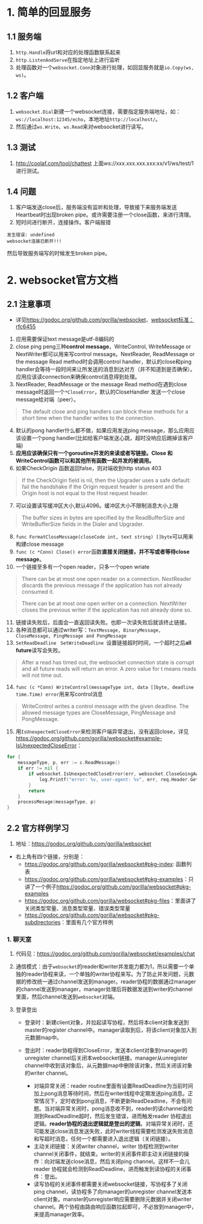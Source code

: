# 1. 简单的回显服务

## 1.1 服务端

1. `http.Handle`将url和对应的处理函数联系起来
2. `http.ListenAndServe`在指定地址上进行监听
3. 处理函数对一个`websocket.Conn`对象进行处理，如回显服务就是`io.Copy(ws, ws)`。

## 1.2 客户端

1. `websocket.Dial`新建一个websocket连接，需要指定服务端地址，如：`ws://localhost:12345/echo`，本地地址`http://localhost/`。
2. 然后通过`ws.Write`、`ws.Read`来对websocket进行读写。

## 1.3 测试

1. <http://coolaf.com/tool/chattest> 上面ws://xxx.xxx.xxx.xxx:xx/v1/ws/test/1进行测试。

## 1.4 问题

1. 客户端发送close后，服务端没有监听和处理，导致接下来服务端发送Heartbeat时出现broken pipe。或许需要注册一个close函数，来进行清理。
2. 短时间进行断开，连接操作。客户端报错

```shell
发生错误: undefined
websocket连接已断开!!!
```

然后导致服务端写的时候发生broken pipe。

# 2. websocket官方文档

## 2.1 注意事项

- 详见<https://godoc.org/github.com/gorilla/websocket>、[websocket标准：rfc6455](https://godoc.org/github.com/gorilla/websocket)

1. 应用需要保证text message是utf-8编码的
2. close ping peng三种**control message**，WriteControl, WriteMessage or NextWriter都可以用来写control message。NextReader, ReadMessage or the message Read method时会调用control handler，默认的close和ping handler会等待一段时间来让所发送的消息到达对方（并不知道到是否确保）。应用应该读connection来确保control消息得到处理。
3. NextReader, ReadMessage or the message Read method在遇到close message时返回一个`*CloseError`，默认的CloseHandler 发送一个close message给对端（peer）。

> The default close and ping handlers can block these methods for a short time when the handler writes to the connection.

4. 默认的pong handler什么都不做，如果应用发送ping message，那么应用应该设置一个pong handler(比如给客户端发送心跳，超时没响应后踢掉该客户端)
5. **应用应该确保只有一个goroutine并发的来读或者写链接。Close 和WriteControl函数可以和其他所有函数一起并发的被调用。**
6. 如果CheckOrigin 函数返回false，则对端收到http status 403

> If the CheckOrigin field is nil, then the Upgrader uses a safe default: fail the handshake if the Origin request header is present and the Origin host is not equal to the Host request header.

7. 可以设置读写缓冲区大小,默认4096。缓冲区大小不限制消息大小上限

> The buffer sizes in bytes are specified by the ReadBufferSize and WriteBufferSize fields in the Dialer and Upgrader.



8. `func FormatCloseMessage(closeCode int, text string) []byte`可以用来构建close message
9. `func (c *Conn) Close() error`函数**直接关闭链接，并不写或者等待close message**。
10. 一个链接至多有一个open reader，只多一个open wriate

> There can be at most one open reader on a connection. NextReader discards the previous message if the application has not already consumed it.

> There can be at most one open writer on a connection. NextWriter closes the previous writer if the application has not already done so.

11. 链接读失败后，后面会一直返回读失败。也即一次读失败后就该终止链接。
12. 各种消息都可以通过writer写：`TextMessage, BinaryMessage, CloseMessage, PingMessage and PongMessage`
13. `SetReadDeadline ` `SetWriteDeadline `设置链接超时时间，一个超时之后**all future**读写会失败。

> After a read has timed out, the websocket connection state is corrupt and all future reads will return an error. A zero value for t means reads will not time out.

14. `func (c *Conn) WriteControl(messageType int, data []byte, deadline time.Time) error`用来写control消息

> WriteControl writes a control message with the given deadline. The allowed message types are CloseMessage, PingMessage and PongMessage.

15. 用`IsUnexpectedCloseError`来检测客户端异常退出，没有返回close，详见<https://godoc.org/github.com/gorilla/websocket#example-IsUnexpectedCloseError>：

```go
for {
    messageType, p, err := c.ReadMessage()
    if err != nil {
        if websocket.IsUnexpectedCloseError(err, websocket.CloseGoingAway) {
            log.Printf("error: %v, user-agent: %v", err, req.Header.Get("User-Agent"))
        }
        return
    }
    processMesage(messageType, p)
}
```



## 2.2 官方样例学习

1. 地址：<https://godoc.org/github.com/gorilla/websocket>

- 右上角有四个链接，分别是：
  - <https://godoc.org/github.com/gorilla/websocket#pkg-index>: 函数列表
  - <https://godoc.org/github.com/gorilla/websocket#pkg-examples>：只讲了一个例子<https://godoc.org/github.com/gorilla/websocket#pkg-examples>
  - <https://godoc.org/github.com/gorilla/websocket#pkg-files>：里面讲了关闭类型常量、消息类型常量、错误类型常量
  - <https://godoc.org/github.com/gorilla/websocket#pkg-subdirectories>：里面有几个官方样例

### 1. 聊天室

1. 代码见：<https://godoc.org/github.com/gorilla/websocket/examples/chat>

2. 通信模式：由于`websocket`的reader和writer并发能力都为1，所以需要一个单独的reader协程来读，一个单独的writer协程来写。为了防止并发问题，元数据的修改统一通过channel发送到manager。reader协程的数据通过manager的channel发送到manager，manager处理后将数据发送到writer的channel里面，然后channel发送到`websocket`对端。

3. 登录登出

   - 登录时：新建client对象，并拉起读写协程，然后将本client对象发送到master的register channel中。manager读取到后，将该client对象加入到元数据map中。

   - 登出时：reader协程得到CloseError，发送本client对象到manager的unregister channel后关闭本websocket链接。manager从unregister channel中收到该对象后，从元数据map中删除该对象，然后关闭该对象的writer channel。
     - 对端异常关闭：reader routine里面有设置ReadDeadline为当前时间加上pong消息等待时间，然后在writer线程中定期发送ping消息。正常情况下，定时收到pong消息，不断更新ReadDeadline，不会有问题。当对端异常关闭时，pong消息收不到，reader的读channel会检测到ReadDeadline超时，然后发生错误，进而触发reader 协程退出逻辑。**reader协程的退出逻辑就是登出的逻辑**。对端异常关闭时，还可能发送close消息发送失败，此时writer线程需要检测发送失败消息和写超时消息，任何一个都需要进入退出逻辑（关闭链接）。
     - 主动关闭链接：关闭writer channel，writer 协程检测到writer channel关闭事件，就结束。writer的关闭事件即主动关闭链接的操作：向对端发送close消息，然后关闭ping channel。这样不一会儿reader 协程就会检测到ReadDeadline，进而触发到读协程的关闭事件：登出。
     - 读写协程的关闭事件都需要关闭websocket链接，写协程多了关闭ping channel，读协程多了向manager的unregister channel发送本client对象。manster的unregister响应需要删除元数据并关闭writer channel。两个协程由路由响应函数拉起即可，不必放到manager中，来提高manager效率。